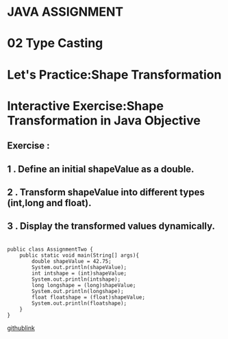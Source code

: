 # **JAVA ASSIGNMENT**
# **02 Type Casting**
# **<P>Let's Practice:Shape Transformation<P>**
# **<P>Interactive Exercise:Shape Transformation in Java Objective<P>**
## **Exercise :**
## <p>1 . Define an initial shapeValue as a double.<P>
## <P>2 . Transform shapeValue into different types (**int,long and float**).<P>
## <p>3 . Display the transformed values dynamically.<P>
```

public class AssignmentTwo {
    public static void main(String[] args){
        double shapeValue = 42.75;
        System.out.println(shapeValue);
        int intshape = (int)shapeValue;
        System.out.println(intshape);
        long longshape = (long)shapeValue;
        System.out.println(longshape);
        float floatshape = (float)shapeValue;
        System.out.println(floatshape);
    }
}
```

[githublink](https://github.com/Aromalpriyan/Assignment-2)
